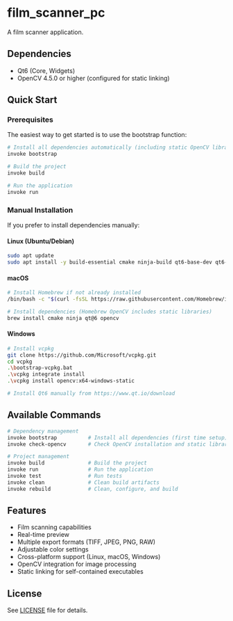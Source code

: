 # film_scanner_pc

A film scanner application.

## Dependencies

- Qt6 (Core, Widgets)
- OpenCV 4.5.0 or higher (configured for static linking)

## Quick Start

### Prerequisites

The easiest way to get started is to use the bootstrap function:

```bash
# Install all dependencies automatically (including static OpenCV libraries)
invoke bootstrap

# Build the project
invoke build

# Run the application
invoke run
```

### Manual Installation

If you prefer to install dependencies manually:

#### Linux (Ubuntu/Debian)
```bash
sudo apt update
sudo apt install -y build-essential cmake ninja-build qt6-base-dev qt6-tools-dev libopencv-dev libopencv-contrib-dev
```

#### macOS
```bash
# Install Homebrew if not already installed
/bin/bash -c "$(curl -fsSL https://raw.githubusercontent.com/Homebrew/install/HEAD/install.sh)"

# Install dependencies (Homebrew OpenCV includes static libraries)
brew install cmake ninja qt@6 opencv
```

#### Windows
```bash
# Install vcpkg
git clone https://github.com/Microsoft/vcpkg.git
cd vcpkg
.\bootstrap-vcpkg.bat
.\vcpkg integrate install
.\vcpkg install opencv:x64-windows-static

# Install Qt6 manually from https://www.qt.io/download
```

## Available Commands

```bash
# Dependency management
invoke bootstrap          # Install all dependencies (first time setup)
invoke check-opencv       # Check OpenCV installation and static libraries

# Project management
invoke build              # Build the project
invoke run                # Run the application
invoke test               # Run tests
invoke clean              # Clean build artifacts
invoke rebuild            # Clean, configure, and build
```

## Features

- Film scanning capabilities
- Real-time preview
- Multiple export formats (TIFF, JPEG, PNG, RAW)
- Adjustable color settings
- Cross-platform support (Linux, macOS, Windows)
- OpenCV integration for image processing
- Static linking for self-contained executables

## License

See [LICENSE](LICENSE) file for details.